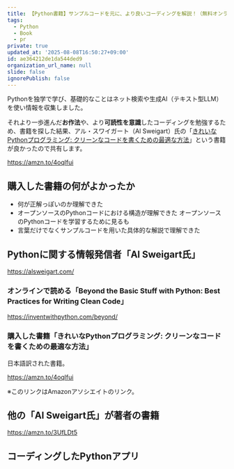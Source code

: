 ```yaml
---
title: 【Python書籍】サンプルコードを元に、より良いコーディングを解説！（無料オンライン閲覧可）
tags:
  - Python
  - Book
  - pr
private: true
updated_at: '2025-08-08T16:50:27+09:00'
id: ae364212de1da544ded9
organization_url_name: null
slide: false
ignorePublish: false
---
```

Pythonを独学で学び、基礎的なことはネット検索や生成AI（テキスト型LLM）を使い情報を収集しました。

それより一歩進んだ**お作法**や、より**可読性を意識**したコーディングを勉強するため、書籍を探した結果、アル・スワイガート（Al Sweigart）氏の「[きれいなPythonプログラミング: クリーンなコードを書くための最適な方法](https://amzn.to/4oqlfui)」という書籍が良かったので共有します。

https://amzn.to/4oqlfui

## 購入した書籍の何がよかったか

- 何が正解っぽいのか理解できた
- オープンソースのPythonコードにおける構造が理解できた
  オープンソースのPythonコードを学習するために見るも
- 言葉だけでなくサンプルコードを用いた具体的な解説で理解できた

## Pythonに関する情報発信者「Al Sweigart氏」

https://alsweigart.com/

### オンラインで読める「Beyond the Basic Stuff with Python: Best Practices for Writing Clean Code」

https://inventwithpython.com/beyond/

### 購入した書籍「きれいなPythonプログラミング: クリーンなコードを書くための最適な方法」

日本語訳された書籍。

https://amzn.to/4oqlfui

※このリンクはAmazonアソシエイトのリンク。

## 他の「Al Sweigart氏」が著者の書籍

https://amzn.to/3UfLDt5

## コーディングしたPythonアプリ

